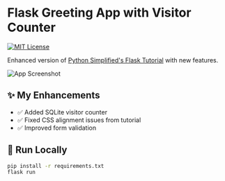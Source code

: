 # Flask Greeting App with Visitor Counter  
[![MIT License](https://img.shields.io/badge/License-MIT-green.svg)](LICENSE)  

Enhanced version of [Python Simplified's Flask Tutorial](https://youtube.com/watch?v=...) with new features.  

![App Screenshot](screenshot.png) <!-- Add this line if you have screenshot -->

## ✨ My Enhancements  
- ✅ Added SQLite visitor counter  
- ✅ Fixed CSS alignment issues from tutorial  
- ✅ Improved form validation  

## 🚀 Run Locally  
```bash  
pip install -r requirements.txt  
flask run  
